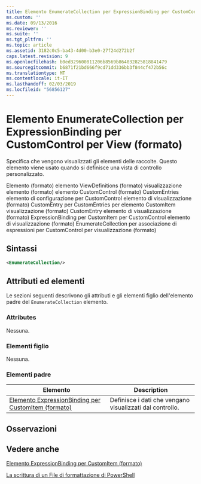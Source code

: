 ```yaml
---
title: Elemento EnumerateCollection per ExpressionBinding per CustomControl per visualizzazione (formato) | Microsoft Docs
ms.custom: ''
ms.date: 09/13/2016
ms.reviewer: ''
ms.suite: ''
ms.tgt_pltfrm: ''
ms.topic: article
ms.assetid: 3182c0c5-ba43-4d00-b3e0-27f24d272b2f
caps.latest.revision: 9
ms.openlocfilehash: b0ed329600811206b8569b864032825818841479
ms.sourcegitcommit: b6871f21bd666f9cd71dd336bb3f844cf472b56c
ms.translationtype: MT
ms.contentlocale: it-IT
ms.lasthandoff: 02/03/2019
ms.locfileid: "56856127"
---
```

# <a name="enumeratecollection-element-for-expressionbinding-for-customcontrol-for-view-format"></a>Elemento EnumerateCollection per ExpressionBinding per CustomControl per View (formato)

Specifica che vengono visualizzati gli elementi delle raccolte. Questo elemento viene usato quando si definisce una vista di controllo personalizzato.

Elemento (formato) elemento ViewDefinitions (formato) visualizzazione elemento (formato) elemento CustomControl (formato) CustomEntries elemento di configurazione per CustomControl elemento di visualizzazione (formato) CustomEntry per CustomEntries per elemento CustomItem visualizzazione (formato) CustomEntry elemento di visualizzazione (formato) ExpressionBinding per CustomItem per CustomControl elemento di visualizzazione (formato) EnumerateCollection per associazione di espressioni per CustomControl per visualizzazione (formato)

## <a name="syntax"></a>Sintassi

```xml
<EnumerateCollection/>
```

## <a name="attributes-and-elements"></a>Attributi ed elementi

Le sezioni seguenti descrivono gli attributi e gli elementi figlio dell'elemento padre del `EnumerateCollection` elemento.

### <a name="attributes"></a>Attributes

Nessuna.

### <a name="child-elements"></a>Elementi figlio

Nessuna.

### <a name="parent-elements"></a>Elementi padre

|Elemento|Description|
|-------------|-----------------|
|[Elemento ExpressionBinding per CustomItem (formato)](./expressionbinding-element-for-customitem-for-controls-for-configuration-format.md)|Definisce i dati che vengano visualizzati dal controllo.|

## <a name="remarks"></a>Osservazioni

## <a name="see-also"></a>Vedere anche

[Elemento ExpressionBinding per CustomItem (formato)](./expressionbinding-element-for-customitem-for-controls-for-configuration-format.md)

[La scrittura di un File di formattazione di PowerShell](./writing-a-powershell-formatting-file.md)
